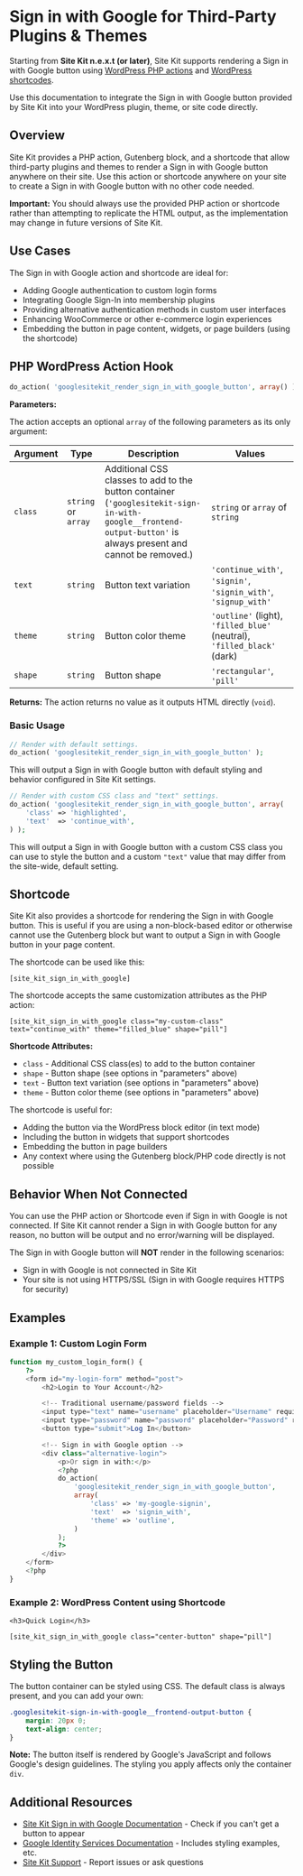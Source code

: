 # Sign in with Google for Third-Party Plugins & Themes

Starting from **Site Kit n.e.x.t (or later)**, Site Kit supports rendering a Sign in with Google button using [WordPress PHP actions](https://developer.wordpress.org/plugins/hooks/actions/) and [WordPress shortcodes](https://codex.wordpress.org/Shortcode).

Use this documentation to integrate the Sign in with Google button provided by Site Kit into your WordPress plugin, theme, or site code directly.

## Overview

Site Kit provides a PHP action, Gutenberg block, and a shortcode that allow third-party plugins and themes to render a Sign in with Google button anywhere on their site. Use this action or shortcode anywhere on your site to create a Sign in with Google button with no other code needed.

**Important:** You should always use the provided PHP action or shortcode rather than attempting to replicate the HTML output, as the implementation may change in future versions of Site Kit.

## Use Cases

The Sign in with Google action and shortcode are ideal for:

- Adding Google authentication to custom login forms
- Integrating Google Sign-In into membership plugins
- Providing alternative authentication methods in custom user interfaces
- Enhancing WooCommerce or other e-commerce login experiences
- Embedding the button in page content, widgets, or page builders (using the shortcode)

## PHP WordPress Action Hook

```php
do_action( 'googlesitekit_render_sign_in_with_google_button', array() );
```

**Parameters:**

The action accepts an optional `array` of the following parameters as its only argument:

| Argument | Type | Description | Values |
|----------|------|-------------|---------|
| `class` | `string` or `array` | Additional CSS classes to add to the button container (`'googlesitekit-sign-in-with-google__frontend-output-button'` is always present and cannot be removed.) | `string` or `array` of `string` |
| `text` | `string` | Button text variation | `'continue_with'`, `'signin'`, `'signin_with'`, `'signup_with'` |
| `theme` | `string` | Button color theme | `'outline'` (light), `'filled_blue'` (neutral), `'filled_black'` (dark) |
| `shape` | `string` | Button shape | `'rectangular'`, `'pill'` |

**Returns:** The action returns no value as it outputs HTML directly (`void`).

### Basic Usage

```php
// Render with default settings.
do_action( 'googlesitekit_render_sign_in_with_google_button' );
```

This will output a Sign in with Google button with default styling and behavior configured in Site Kit settings.

```php
// Render with custom CSS class and "text" settings.
do_action( 'googlesitekit_render_sign_in_with_google_button', array(
    'class' => 'highlighted',
    'text'  => 'continue_with',
) );
```

This will output a Sign in with Google button with a custom CSS class you can use to style the button and a custom `"text"` value that may differ from the site-wide, default setting.

## Shortcode

Site Kit also provides a shortcode for rendering the Sign in with Google button. This is useful if you are using a non-block-based editor or otherwise cannot use the Gutenberg block but want to output a Sign in with Google button in your page content.

The shortcode can be used like this:

```
[site_kit_sign_in_with_google]
```

The shortcode accepts the same customization attributes as the PHP action:

```
[site_kit_sign_in_with_google class="my-custom-class" text="continue_with" theme="filled_blue" shape="pill"]
```

**Shortcode Attributes:**

- `class` - Additional CSS class(es) to add to the button container
- `shape` - Button shape (see options in "parameters" above)
- `text` - Button text variation (see options in "parameters" above)
- `theme` - Button color theme (see options in "parameters" above)

The shortcode is useful for:

- Adding the button via the WordPress block editor (in text mode)
- Including the button in widgets that support shortcodes
- Embedding the button in page builders
- Any context where using the Gutenberg block/PHP code directly is not possible

## Behavior When Not Connected

You can use the PHP action or Shortcode even if Sign in with Google is not connected. If Site Kit cannot render a Sign in with Google button for any reason, no button will be output and no error/warning will be displayed.

The Sign in with Google button will **NOT** render in the following scenarios:

- Sign in with Google is not connected in Site Kit
- Your site is not using HTTPS/SSL (Sign in with Google requires HTTPS for security)

## Examples

### Example 1: Custom Login Form

```php
function my_custom_login_form() {
    ?>
    <form id="my-login-form" method="post">
        <h2>Login to Your Account</h2>

        <!-- Traditional username/password fields -->
        <input type="text" name="username" placeholder="Username" required>
        <input type="password" name="password" placeholder="Password" required>
        <button type="submit">Log In</button>

        <!-- Sign in with Google option -->
        <div class="alternative-login">
            <p>Or sign in with:</p>
            <?php
            do_action(
                'googlesitekit_render_sign_in_with_google_button',
                array(
                    'class' => 'my-google-signin',
                    'text'  => 'signin_with',
                    'theme' => 'outline',
                )
            );
            ?>
        </div>
    </form>
    <?php
}
```

### Example 2: WordPress Content using Shortcode

```
<h3>Quick Login</h3>

[site_kit_sign_in_with_google class="center-button" shape="pill"]
```

## Styling the Button

The button container can be styled using CSS. The default class is always present, and you can add your own:

```css
.googlesitekit-sign-in-with-google__frontend-output-button {
    margin: 20px 0;
    text-align: center;
}
```

**Note:** The button itself is rendered by Google's JavaScript and follows Google's design guidelines. The styling you apply affects only the container `div`.

## Additional Resources

- [Site Kit Sign in with Google Documentation](https://sitekit.withgoogle.com/documentation/supported-services/sign-in-with-google) - Check if you can't get a button to appear
- [Google Identity Services Documentation](https://developers.google.com/identity/gsi/web) - Includes styling examples, etc.
- [Site Kit Support](https://github.com/google/site-kit-wp/issues) - Report issues or ask questions
